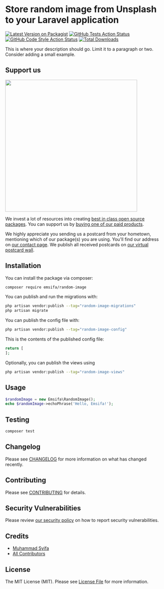 # Store random image from Unsplash to your Laravel application

[![Latest Version on Packagist](https://img.shields.io/packagist/v/emsifa/random-image.svg?style=flat-square)](https://packagist.org/packages/emsifa/random-image)
[![GitHub Tests Action Status](https://img.shields.io/github/workflow/status/emsifa/random-image/run-tests?label=tests)](https://github.com/emsifa/random-image/actions?query=workflow%3Arun-tests+branch%3Amain)
[![GitHub Code Style Action Status](https://img.shields.io/github/workflow/status/emsifa/random-image/Fix%20PHP%20code%20style%20issues?label=code%20style)](https://github.com/emsifa/random-image/actions?query=workflow%3A"Fix+PHP+code+style+issues"+branch%3Amain)
[![Total Downloads](https://img.shields.io/packagist/dt/emsifa/random-image.svg?style=flat-square)](https://packagist.org/packages/emsifa/random-image)

This is where your description should go. Limit it to a paragraph or two. Consider adding a small example.

## Support us

[<img src="https://github-ads.s3.eu-central-1.amazonaws.com/random-image.jpg?t=1" width="419px" />](https://spatie.be/github-ad-click/random-image)

We invest a lot of resources into creating [best in class open source packages](https://spatie.be/open-source). You can support us by [buying one of our paid products](https://spatie.be/open-source/support-us).

We highly appreciate you sending us a postcard from your hometown, mentioning which of our package(s) you are using. You'll find our address on [our contact page](https://spatie.be/about-us). We publish all received postcards on [our virtual postcard wall](https://spatie.be/open-source/postcards).

## Installation

You can install the package via composer:

```bash
composer require emsifa/random-image
```

You can publish and run the migrations with:

```bash
php artisan vendor:publish --tag="random-image-migrations"
php artisan migrate
```

You can publish the config file with:

```bash
php artisan vendor:publish --tag="random-image-config"
```

This is the contents of the published config file:

```php
return [
];
```

Optionally, you can publish the views using

```bash
php artisan vendor:publish --tag="random-image-views"
```

## Usage

```php
$randomImage = new Emsifa\RandomImage();
echo $randomImage->echoPhrase('Hello, Emsifa!');
```

## Testing

```bash
composer test
```

## Changelog

Please see [CHANGELOG](CHANGELOG.md) for more information on what has changed recently.

## Contributing

Please see [CONTRIBUTING](CONTRIBUTING.md) for details.

## Security Vulnerabilities

Please review [our security policy](../../security/policy) on how to report security vulnerabilities.

## Credits

- [Muhammad Syifa](https://github.com/emsifa)
- [All Contributors](../../contributors)

## License

The MIT License (MIT). Please see [License File](LICENSE.md) for more information.
